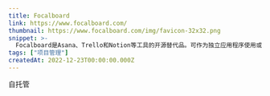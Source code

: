 ```yaml
---
title: Focalboard
link: https://www.focalboard.com/
thumbnail: https://www.focalboard.com/img/favicon-32x32.png
snippet: >-
  Focalboard是Asana、Trello和Notion等工具的开源替代品。可作为独立应用程序使用或集成到Mattermost平台中。
tags: ["项目管理"]
createdAt: 2022-12-23T00:00:00.000Z
---
```

自托管
